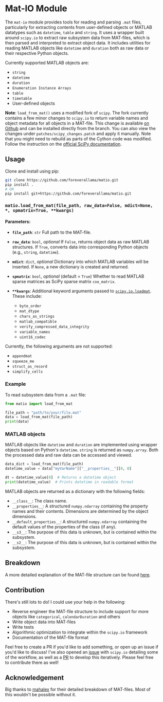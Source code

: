 # Mat-IO Module

The `mat-io` module provides tools for reading and parsing `.mat` files, particularly for extracting contents from user-defined objects or MATLAB datatypes such as `datetime`, `table` and `string`. It uses a wrapper built around `scipy.io` to extract raw subsystem data from MAT-files, which is then parsed and interpreted to extract object data. It includes utilities for reading MATLAB objects like `datetime` and `duration` both as raw data or their respective Python objects.

 Currently supported MATLAB objects are:

- `string`
- `datetime`
- `duration`
- `Enumeration Instance Arrays`
- `table`
- `timetable`
- User-defined objects

**Note**: `load_from_mat()` uses a modified fork of `scipy`. The fork currently contains a few minor changes to `scipy.io` to return variable names and object metadata for all objects in a MAT-file. This change is available [on Github](https://github.com/foreverallama/scipy/tree/readmat-scipy) and can be installed directly from the branch. You can also view the changes under `patches/scipy_changes.patch` and apply it manually. Note that you might need to rebuild as parts of the Cython code was modified. Follow the instruction on the [official SciPy documentation](https://scipy.github.io/devdocs/building/index.html#building-from-source).

## Usage

Clone and install using pip:

```bash
git clone https://github.com/foreverallama/matio.git
pip install .
# OR
pip install git+https://github.com/foreverallama/matio.git
```

### `matio.load_from_mat(file_path, raw_data=False, mdict=None, *, spmatrix=True, **kwargs)`

#### Parameters:

- **`file_path`**: `str`
  Full path to the MAT-file.

- **`raw_data`**: `bool`, *optional*
  If `False`, returns object data as raw MATLAB structures.
  If `True`, converts data into corresponding Python objects (e.g., `string`, `datetime`).

- **`mdict`**: `dict`, *optional*
  Dictionary into which MATLAB variables will be inserted. If `None`, a new dictionary is created and returned.

- **`spmatrix`**: `bool`, *optional* (default = `True`)
  Whether to read MATLAB sparse matrices as SciPy sparse matrix `coo_matrix`.

- **`**kwargs`**:
  Additional keyword arguments passed to [`scipy.io.loadmat`](https://docs.scipy.org/doc/scipy/reference/generated/scipy.io.loadmat.html).
  These include:
  - `byte_order`
  - `mat_dtype`
  - `chars_as_strings`
  - `matlab_compatible`
  - `verify_compressed_data_integrity`
  - `variable_names`
  - `uint16_codec`

Currently, the following arguments are not supported:

- `appendmat`
- `squeeze_me`
- `struct_as_record`
- `simplify_cells`

### Example

To read subsystem data from a `.mat` file:

```python
from matio import load_from_mat

file_path = "path/to/your/file.mat"
data = load_from_mat(file_path)
print(data)
```

### MATLAB objects

MATLAB objects like `datetime` and `duration` are implemented using wrapper objects based on Python's `datetime`. `string` is returned as `numpy.array`. Both the processed data and raw data can be accessed and viewed.

```python
data_dict = load_from_mat(file_path)
datetime_value = data["myVarName"]["__properties__"][0, 0]

dt = datetime_value[0]  # Returns a datetime object
print(datetime_value)  # Prints datetime in readable format
```

MATLAB objects are returned as a dictionary with the following fields:

- `__class__`: The class name.
- `__properties__`: A structured `numpy.ndarray` containing the property names and their contents. Dimensions are determined by the object dimensions.
- `__default_properties__`: A structured `numpy.ndarray` containing the default values of the properties of the class (if any).
- `__s3__`: The purpose of this data is unknown, but is contained within the subsystem.
- `__s2__`: The purpose of this data is unknown, but is contained within the subsystem.

## Breakdown

A more detailed explanation of the MAT-file structure can be found [here](./docs).

## Contribution

There's still lots to do! I could use your help in the following:

- Reverse engineer the MAT-file structure to include support for more objects like `categorical`, `calendarDuration` and others
- Write object data into MAT-files
- Write tests
- Algorithmic optimization to integrate within the `scipy.io` framework
- Documentation of the MAT-file format

Feel free to create a PR if you'd like to add something, or open up an issue if you'd like to discuss! I've also opened an [issue](https://github.com/scipy/scipy/issues/22736) with `scipy.io` detailing some of the workflow, as well as a [PR](https://github.com/scipy/scipy/pull/22762) to develop this iteratively. Please feel free to contribute there as well!

## Acknowledgement

Big thanks to [mahalex](https://github.com/mahalex/MatFileHandler) for their detailed breakdown of MAT-files. Most of this wouldn't be possible without it.

